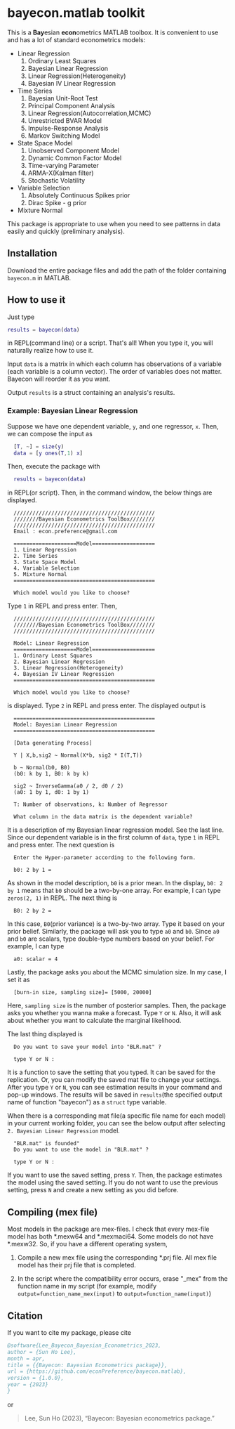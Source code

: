 # bayecon.matlab toolkit

This is a **Bay**esian **econ**ometrics MATLAB toolbox. It is convenient to use and has a lot of standard econometrics models:

- Linear Regression
  1. Ordinary Least Squares
  2. Bayesian Linear Regression
  3. Linear Regression(Heterogeneity)
  4. Bayesian IV Linear Regression
- Time Series
  1. Bayesian Unit-Root Test
  2. Principal Component Analysis
  3. Linear Regression(Autocorrelation,MCMC)
  4. Unrestricted BVAR Model
  5. Impulse-Response Analysis
  6. Markov Switching Model
- State Space Model
  1. Unobserved Component Model
  2. Dynamic Common Factor Model
  3. Time-varying Parameter
  4. ARMA-X(Kalman filter)
  5. Stochastic Volatility
- Variable Selection
  1. Absolutely Continuous Spikes prior
  2. Dirac Spike - g prior
- Mixture Normal

This package is appropriate to use when you need to see patterns in data easily and quickly (preliminary analysis).

## Installation

Download the entire package files and add the path of the folder containing `bayecon.m` in MATLAB.

## How to use it

Just type

```matlab
results = bayecon(data)
```

in REPL(command line) or a script. That's all! When you type it, you will naturally realize how to use it.

Input `data` is a matrix in which each column has observations of a variable (each variable is a column vector). The order of variables does not matter. Bayecon will reorder it as you want.

Output `results` is a struct containing an analysis's results.

### Example: Bayesian Linear Regression

Suppose we have one dependent variable, `y`, and one regressor, `x`. Then, we can compose the input as

```matlab
  [T, ~] = size(y)
  data = [y ones(T,1) x]
```

Then, execute the package with

```matlab
  results = bayecon(data)
```

in REPL(or script). Then, in the command window, the below things are displayed.

```
  /////////////////////////////////////////////
  ////////Bayesian Econometrics ToolBox////////
  /////////////////////////////////////////////
  Email : econ.preference@gmail.com

  ====================Model====================
  1. Linear Regression
  2. Time Series
  3. State Space Model
  4. Variable Selection
  5. Mixture Normal
  =============================================

  Which model would you like to choose?
```

Type `1` in REPL and press enter. Then,

```
  /////////////////////////////////////////////
  ////////Bayesian Econometrics ToolBox////////
  /////////////////////////////////////////////

  Model: Linear Regression
  ====================Model====================
  1. Ordinary Least Squares
  2. Bayesian Linear Regression
  3. Linear Regression(Heterogeneity)
  4. Bayesian IV Linear Regression
  =============================================

  Which model would you like to choose?
```

is displayed. Type `2` in REPL and press enter. The displayed output is

```
  =============================================
  Model: Bayesian Linear Regression
  =============================================

  [Data generating Process]

  Y | X,b,sig2 ~ Normal(X*b, sig2 * I(T,T))

  b ~ Normal(b0, B0)
  (b0: k by 1, B0: k by k)

  sig2 ~ InverseGamma(a0 / 2, d0 / 2)
  (a0: 1 by 1, d0: 1 by 1)

  T: Number of observations, k: Number of Regressor

  What column in the data matrix is the dependent variable?
```

It is a description of my Bayesian linear regression model. See the last line. Since our dependent variable is in the first column of `data`, type `1` in REPL and press enter. The next question is

```
  Enter the Hyper-parameter according to the following form.

  b0: 2 by 1 =
```

As shown in the model description, `b0` is a prior mean. In the display, `b0: 2 by 1` means that `b0` should be a two-by-one array. For example, I can type `zeros(2, 1)` in REPL. The next thing is

```
  B0: 2 by 2 =
```

In this case, `B0`(prior variance) is a two-by-two array. Type it based on your prior belief. Similarly, the package will ask you to type `a0` and `b0`. Since `a0` and `b0` are scalars, type double-type numbers based on your belief. For example, I can type

```
  a0: scalar = 4
```

Lastly, the package asks you about the MCMC simulation size. In my case, I set it as

```
  [burn-in size, sampling size]= [5000, 20000]
```

Here, `sampling size` is the number of posterior samples. Then, the package asks you whether you wanna make a forecast. Type `Y` or `N`. Also, it will ask about whether you want to calculate the marginal likelihood.

The last thing displayed is

```
  Do you want to save your model into "BLR.mat" ?

  type Y or N :
```

It is a function to save the setting that you typed. It can be saved for the replication. Or, you can modify the saved mat file to change your settings. After you type `Y` or `N`, you can see estimation results in your command and pop-up windows. The results will be saved in `results`(the specified output name of function "bayecon") as a `struct` type variable.

When there is a corresponding mat file(a specific file name for each model) in your current working folder, you can see the below output after selecting `2. Bayesian Linear Regression` model.

```
  "BLR.mat" is founded"
  Do you want to use the model in "BLR.mat" ?

  type Y or N :
```

If you want to use the saved setting, press `Y`. Then, the package estimates the model using the saved setting. If you do not want to use the previous setting, press `N` and create a new setting as you did before.

## Compiling (mex file)

Most models in the package are mex-files. I check that every mex-file model has both \*.mexw64 and \*.mexmaci64. Some models do not have \*.mexw32. So, if you have a different operating system,

1. Compile a new mex file using the corresponding \*.prj file. All mex file model has their prj file that is completed.

2. In the script where the compatibility error occurs, erase "\_mex" from the function name in my script (for example, modify `output=function_name_mex(input)` to `output=function_name(input)`)

## Citation

If you want to cite my package, please cite

```bibtex
@software{Lee_Bayecon_Bayesian_Econometrics_2023,
author = {Sun Ho Lee},
month = apr,
title = {{Bayecon: Bayesian Econometrics package}},
url = {https://github.com/econPreference/bayecon.matlab},
version = {1.0.0},
year = {2023}
}
```

or

> Lee, Sun Ho (2023), “Bayecon: Bayesian econometrics package.”
